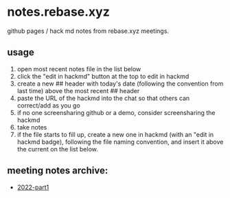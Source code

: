 # notes.rebase.xyz

github pages / hack md notes from rebase.xyz meetings.

## usage 

1. open most recent notes file in the list below
2. click the "edit in hackmd" button at the top to edit in hackmd
3. create a new ## header with today's date (following the convention from last time) above the most recent ## header
4. paste the URL of the hackmd into the chat so that others can correct/add as you go
5. if no one screensharing github or a demo, consider screensharing the hackmd
6. take notes
7. if the file starts to fill up, create a new one in hackmd (with an "edit in hackmd badge), following the file naming convention, and insert it above the current on the list below.



## meeting notes archive:

- [2022-part1](./meetings/2022-part1.md)
